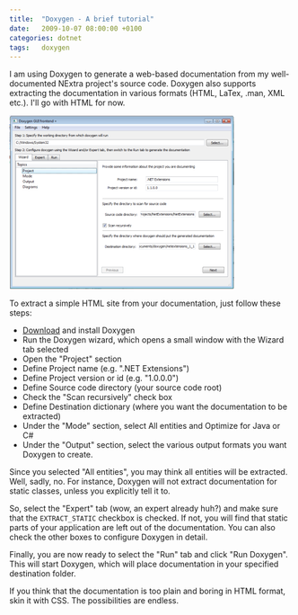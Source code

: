 ```yaml
---
title:  "Doxygen - A brief tutorial"
date:   2009-10-07 08:00:00 +0100
categories: dotnet
tags:	doxygen
---
```



I am using Doxygen to generate a web-based documentation from my well-documented
NExtra project's source code. Doxygen also supports extracting the documentation
in various formats (HTML, LaTex, .man, XML etc.). I'll go with HTML for now.

![Doxygen Wizard](/assets/img/blog/2009-10-07.png)

To extract a simple HTML site from your documentation, just follow these steps:

- [Download](http://www.stack.nl/~dimitri/doxygen/) and install Doxygen
- Run the Doxygen wizard, which opens a small window with the Wizard tab selected
- Open the "Project" section
- Define Project name (e.g. ".NET Extensions")
- Define Project version or id (e.g. "1.0.0.0")
- Define Source code directory (your source code root)
- Check the "Scan recursively" check box
- Define Destination dictionary (where you want the documentation to be extracted)
- Under the "Mode" section, select All entities and Optimize for Java or C#
- Under the "Output" section, select the various output formats you want Doxygen to create.

Since you selected "All entities", you may think all entities will be extracted.
Well, sadly, no. For instance, Doxygen will not extract documentation for static
classes, unless you explicitly tell it to.

So, select the "Expert" tab (wow, an expert already huh?) and make sure that the
`EXTRACT_STATIC` checkbox is checked. If not, you will find that static parts of
your application are left out of the documentation. You can also check the other
boxes to configure Doxygen in detail.

Finally, you are now ready to select the "Run" tab and click "Run Doxygen". This
will start Doxygen, which will place documentation in your specified destination
folder.

If you think that the documentation is too plain and boring in HTML format, skin
it with CSS. The possibilities are endless.